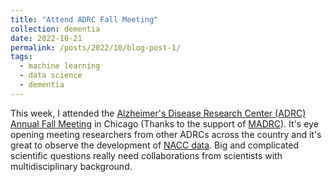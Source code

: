 ```yaml
---
title: "Attend ADRC Fall Meeting"
collection: dementia
date: 2022-10-21
permalink: /posts/2022/10/blog-post-1/
tags:
  - machine learning
  - data science
  - dementia
---
```


This week, I attended the [Alzheimer's Disease Research Center (ADRC) Annual Fall Meeting](https://naccdata.org/adrc-resources/meeting-presentations) in Chicago (Thanks to the support of [MADRC](https://www.madrc.org/)). It's eye opening meeting researchers from other ADRCs across the country and it's great to observe the development of [NACC data](https://naccdata.org/). Big and complicated scientific questions really need collaborations from scientists with multidisciplinary background. 